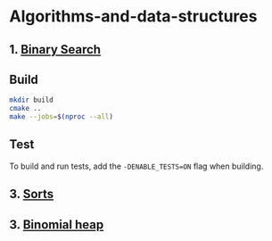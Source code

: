 # Algorithms-and-data-structures

## 1. [Binary Search](https://github.com/ViktoriaGromova/Algorithms-and-data-structures/tree/main/BinarySearch)

## Build 
```bash
mkdir build
cmake ..
make --jobs=$(nproc --all)
```

## Test  

To build and run tests, add the `-DENABLE_TESTS=ON` flag when building. 
## 3. [Sorts](https://github.com/ViktoriaGromova/Algorithms-and-data-structures/tree/main/Sorts)
## 3. [Binomial heap](https://github.com/ViktoriaGromova/Algorithms-and-data-structures/tree/main/binomial_heap)

